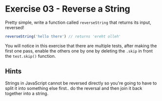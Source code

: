 # Exercise 03 - Reverse a String

Pretty simple, write a function called `reverseString` that returns its input, reversed!

```javascript
reverseString('hello there') // returns 'ereht olleh'
```

You will notice in this exercise that there are multiple tests, after making the first one pass, enable the others one by 
one by deleting the `.skip` in front the `test.skip()` function.

## Hints
Strings in JavaScript cannot be reversed directly so you're going to have to split it into something else first.. do the 
reversal and then join it back together into a string.
